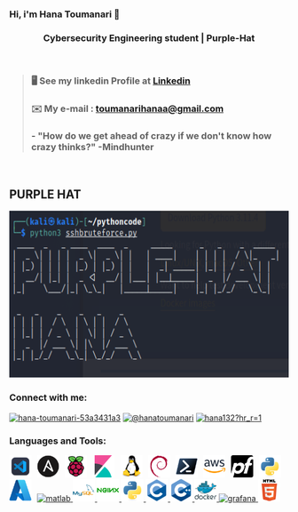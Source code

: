 ### Hi, i'm Hana Toumanari 👋
<h3 align="center">Cybersecurity Engineering student | Purple-Hat</h3></br>

> ### 🖥️  See my linkedin Profile at [Linkedin](https://www.linkedin.com/in/hana-toumanari-53a3431a3/)</br>
> ### ✉️  My e-mail : toumanarihanaa@gmail.com</br>
 > ### - "How do we get ahead of crazy if we don't know how crazy thinks?" -Mindhunter </br>
 <br/>
               
<h2 center="align">PURPLE HAT </h2>
 <p align="center">
  <img src="Purple hat hana.PNG" width="600" height="300">
  </p>
 <h3  align="left">Connect with me:</h3>
<p align="left">
<a href="https://linkedin.com/in/hana-toumanari-53a3431a3" target="blank"><img align="center" src="https://raw.githubusercontent.com/rahuldkjain/github-profile-readme-generator/master/src/images/icons/Social/linked-in-alt.svg" alt="hana-toumanari-53a3431a3" height="30" width="40" /></a>
<a href="https://medium.com/@hanatoumanari" target="blank"><img align="center" src="https://raw.githubusercontent.com/rahuldkjain/github-profile-readme-generator/master/src/images/icons/Social/medium.svg" alt="@hanatoumanari" height="30" width="40" /></a>
<a href="https://www.hackerrank.com/hana132?hr_r=1" target="blank"><img align="center" src="https://raw.githubusercontent.com/rahuldkjain/github-profile-readme-generator/master/src/images/icons/Social/hackerrank.svg" alt="hana132?hr_r=1" height="30" width="40" /></a>
 
</p>

  ### Languages and Tools:
  <img align="left" alt="VSCODE" width="40px" src="VSCODE.png" style="padding-right:10px;" />
<a href="https://www.python.org" target="_blank" rel="noreferrer"> <img src="https://raw.githubusercontent.com/devicons/devicon/master/icons/python/python-original.svg" alt="python" width="40" height="40"/> </a>  
<img align="left" alt="Ansible" width="40px" src="Ansible.png" style="padding-right:10px;" />
  <img align="left" alt="Raspberry" width="40px" src="Raspberry Pi.png" style="padding-right:10px;" />
  <img align="left" alt="Kibana" width="40px" src="Kibana.png" style="padding-right:10px;" />
  <img align="left" alt="Linux" width="40px" src="Linux.png" style="padding-right:10px;" />
  <img align="left" alt="Debian" width="40px" src="Debian.png" style="padding-right:10px;" />
  <img align="left" alt="powershell" width="40px" src="Powershell.png" style="padding-right:10px;" />
  <img align="left" alt="AWS" width="40px" src="AWS.png" style="padding-right:10px;" />
  <img align="left" alt="pfsense" width="40px" src="pfSense.png" style="padding-right:10px;" />
  <img align="left" alt="Azure" width="40px" src="Azure.png" style="padding-right:10px;" />
  <a href="https://www.mathworks.com/" target="_blank" rel="noreferrer"> <img src="https://upload.wikimedia.org/wikipedia/commons/2/21/Matlab_Logo.png" alt="matlab" width="40" height="40"/> </a> <a href="https://www.mysql.com/" target="_blank" rel="noreferrer"> <img src="https://raw.githubusercontent.com/devicons/devicon/master/icons/mysql/mysql-original-wordmark.svg" alt="mysql" width="40" height="40"/> </a> <a href="https://www.nginx.com" target="_blank" rel="noreferrer"> <img src="https://raw.githubusercontent.com/devicons/devicon/master/icons/nginx/nginx-original.svg" alt="nginx" width="40" height="40"/> </a> <a href="https://www.python.org" target="_blank" rel="noreferrer"> <img src="https://raw.githubusercontent.com/devicons/devicon/master/icons/python/python-original.svg" alt="python" width="40" height="40"/> </a> 
  <a href="https://www.cprogramming.com/" target="_blank" rel="noreferrer"> <img src="https://raw.githubusercontent.com/devicons/devicon/master/icons/c/c-original.svg" alt="c" width="40" height="40"/> </a> <a href="https://www.w3schools.com/cpp/" target="_blank" rel="noreferrer"> <img src="https://raw.githubusercontent.com/devicons/devicon/master/icons/cplusplus/cplusplus-original.svg" alt="cplusplus" width="40" height="40"/> </a> <a href="https://www.docker.com/" target="_blank" rel="noreferrer"> <img src="https://raw.githubusercontent.com/devicons/devicon/master/icons/docker/docker-original-wordmark.svg" alt="docker" width="40" height="40"/> </a> <a href="https://grafana.com" target="_blank" rel="noreferrer"> <img src="https://www.vectorlogo.zone/logos/grafana/grafana-icon.svg" alt="grafana" width="40" height="40"/> </a> <a href="https://www.w3.org/html/" target="_blank" rel="noreferrer"> <img src="https://raw.githubusercontent.com/devicons/devicon/master/icons/html5/html5-original-wordmark.svg" alt="html5" width="40" height="40"/> </a> 
  </p>


<!--
**HANATM/HANATM** is a ✨ _special_ ✨ repository because its `README.md` (this file) appears on your GitHub profile.

Here are some ideas to get you started:

- 🔭 I’m currently working on 
- 🌱 I’m currently learning ...
- 👯 I’m looking to collaborate on ...
- 🤔 I’m looking for help with ...
- 💬 Ask me about ...
- 📫 How to reach me: ...
- 😄 Pronouns: ...
- ⚡ Fun fact: ...
-->
